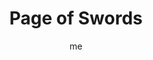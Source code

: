 ---
# basics
title     		 : "Page of Swords"
token					 : 'swords-11'
card_type			 : '' # major, minor, court
layout				 : "tarot-card"
author    		 : 'me'
one_liner 		 : "Student, apprentice, scholarship, information"
alt_names			 : ['Princess of Swords', 'Daughter of Arrows']
images				 : ['/assets/images/tarot/rws/rw-swords-11.jpg']
keywords			 : ['student', 'apprentice', 'scholarship', 'information']
url						 : 'tarot/cards/swords-11'
aliases				 : ['swords-page']

personality    : "The Page of Swords can represent anyone who wants to (or needs to) learn (Page) more about intellectual pursuits, academic subjects, or good decision-making (Swords). Though eager to make a good impression, The Page may lack the experience or information needed to handle studies or assignments with responsibility and confidence. He or she may overcompensate for this with bluster, exaggerated credentials, or snap judgments."

meaning_light  : "Pursuing a course of study. Asking good questions. Investing time in study and practice. Doing research. Making a habit of learning new things. Starting an investigation. Outlining what you need to know. Finding a mentor or teacher."

meaning_shadow : "Pretending to knowledge or sophistication you do not possess. Cheating on an exam. Feigning interest as a way of gaining favor. Considering only the evidence that supports conclusions you’ve already drawn. Rejecting the wise counsel of experienced teachers."

# more detail
correspondence_element 			: "Earth of Air"
correspondence_affirmation 	: "I am ready to make good decisions."
correspondence_story 				: "The main character must humbly apply himself or herself to an apprenticeship or course of study."

advice_relationships 	 : "Every relationship is an opportunity to learn about others and learn about yourself. Some relationships provide a lifetime of lessons; others run short of insights in a matter of weeks. Judge mistakes with kindness and affection; you’re both learning."

advice_work 					 : "Get the training you need. Ask questions. Forget the stigma of “not looking capable”—smart and worthy superiors know who’s faking it. Be up front about what you need in order to move forward with confidence. Get clarification and point out contradiction."

advice_spirituality 	 : "Spend time with whatever Scripture governs your path. Read books. Consult oracles. Ask a guide, priest, priestess, or other minister the questions that cloud your mind. Prayers for wisdom and patience can open doors to new insights and spiritual discoveries."

advice_personal_growth : "Keep your mind young by playing the role of the perpetual student. Enroll in a course. Visit a museum. See a movie you’d normally avoid. Ask someone who enjoys an art you find annoying to explain what he or she loves about it. Do all you can to shift perspective and see the world from new and exciting angles."

advice_fortune_telling : "This card represents a young man or woman with an airy, intellectual demeanor, likely born a Capricorn, Aquarius, or Pisces, who wants to learn something new from you or have a discussion with you."

questions	: ['How comfortable are you with revealing your own ignorance?', 'What are the marks of a good student?', 'To what extent are you open to new information?']

# referenced in the symbols.toml data file
symbols	  : ['page', 'swords', 'awkwardness', 'windswept']

# metadata
suppress_topnav : true
related_cards 	: []

---